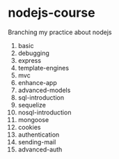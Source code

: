 # nodejs-course

Branching my practice about nodejs

1. basic
1. debugging
1. express
1. template-engines
1. mvc
1. enhance-app
1. advanced-models
1. sql-introduction
1. sequelize
1. nosql-introduction
1. mongoose
1. cookies
1. authentication
1. sending-mail
1. advanced-auth
